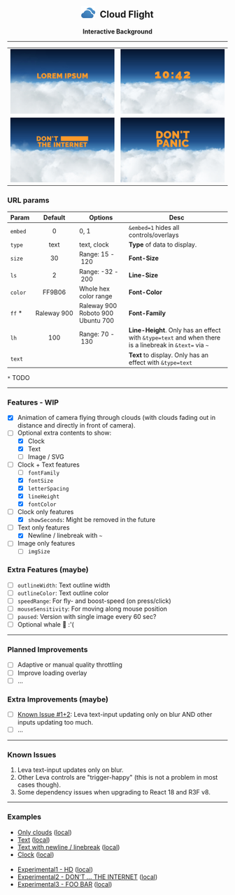 <div align="center">

## <img valign="bottom" width="32px" height="32px" src="/src/assets/favicon/faviconPrd/favicon.svg?raw=true&sanitize=true" />&nbsp; Cloud Flight
**Interactive Background**

</div>

-----

<table>
  <tr>
    <td align="center" valignX="top">
    <a href="https://cloudflight.vercel.app/?embed=1&type=text&size=24&color=ff9b06&text=LOREM%20IPSUM">
      <!-- view locally
      <img src="https://github.com/grmpf/cloudflight/raw/master/public/assets/img/screenshots/screenshot-1.jpg" />
      -->
      <!-- view locally2
      <img src="https://cloudflight.vercel.app/assets/img/screenshots/screenshot-1.jpg" />
      <img src="https://cloudflight.vercel.app/assets/screenshots/screenshot-1.jpg" />
      -->
      <!-- for gitHub (forks etc.) -->
      <img src="/public/assets/screenshots/screenshot-1.jpg?raw=true" />
    </a>
    </td>
    <td align="center" valignX="top">
    <a href="https://cloudflight.vercel.app/?embed=1&type=clock&size=40&ls=8&color=ff9b06">
      <!--
      <img src="https://github.com/grmpf/cloudflight/raw/master/public/assets/img/screenshots/screenshot-2.jpg" />
      <img src="https://cloudflight.vercel.app/assets/screenshots/screenshot-2.jpg" />
      -->
      <img src="/public/assets/screenshots/screenshot-2.jpg?raw=true" />
    </a>
    </td>
  </tr>
  <tr>
    <td align="center" valignX="top">
    <a href="https://cloudflight.vercel.app/?embed=1&type=text&size=22&ls=-14&color=ff9b06&lh=90&text=D%20%20O%20%20N%20%20%27%20%20%20T%20%20%20%20%20%20IIIIIIIIIIIIIIIIIIIIIII~T%20%20H%20%20E%20%20%20%20%20%20I%20%20N%20%20T%20%20E%20%20R%20%20N%20%20E%20%20T">
      <!--
      <img src="https://github.com/grmpf/cloudflight/raw/master/public/assets/img/screenshots/screenshot-3.jpg" />
      <img src="https://cloudflight.vercel.app/assets/screenshots/screenshot-3.jpg" />
      -->
      <img src="/public/assets/screenshots/screenshot-3.jpg?raw=true" />
    </a>
    </td>
    <td align="center" valignX="top">
    <a href="https://cloudflight.vercel.app/?embed=1&type=text&size=35&lh=80&color=ff9b06&text=DON'T~PANIC">
      <!--
      <img src="https://github.com/grmpf/cloudflight/raw/master/public/assets/img/screenshots/screenshot-4.jpg" />
      <img src="https://cloudflight.vercel.app/assets/screenshots/screenshot-4.jpg" />
      -->
      <img src="/public/assets/screenshots/screenshot-4.jpg?raw=true" />
    </a>
    </td>
  </tr>
</table>



### URL params

| Param | Default | Options | Desc |
|---|:---:|---|---|
|`embed` | 0                 | 0, 1 | `&embed=1` hides all controls/overlays |
|`type`  | text              | text, clock | **Type** of data to display. |
|`size`  | 30                | Range: 15&nbsp;-&nbsp;120 | **Font-Size** |
|`ls`    | 2                 | Range: -32&nbsp;-&nbsp;200 | **Line-Size** |
|`color` | FF9B06            | Whole hex color range | **Font-Color** |
|`ff` *  | Raleway&nbsp;900  | Raleway&nbsp;900<br />Roboto&nbsp;900<br />Ubuntu&nbsp;700| **Font-Family** |
|`lh`    | 100               | Range: 70&nbsp;-&nbsp;130 | **Line-Height**. Only has an effect with `&type=text` and when there is a linebreak in `&text=` via `~` |
|`text`  |                   | | **Text** to display. Only has an effect with `&type=text` |

`*` TODO

-----

### Features - WIP

- [x] Animation of camera flying through clouds (with clouds fading out in distance and directly in front of camera).
- [ ] Optional extra contents to show:
  - [x] Clock
  - [x] Text
  - [ ] Image / SVG
- [ ] Clock + Text features
  - [ ] `fontFamily`
  - [x] `fontSize`
  - [x] `letterSpacing`
  - [x] `lineHeight`
  - [x] `fontColor`
- [ ] Clock only features
  - [x] `showSeconds`: Might be removed in the future
- [ ] Text only features
  - [x] Newline / linebreak with `~`
- [ ] Image only features
  - [ ] `imgSize`

### Extra Features (maybe)

- [ ] `outlineWidth`: Text outline width
- [ ] `outlineColor`: Text outline color
- [ ] `speedRange`: For fly- and boost-speed (on press/click)
- [ ] `mouseSensitivity`: For moving along mouse position
- [ ] `paused`: Version with single image every 60 sec?
- [ ] Optional whale 🐋 :'(

-----

### Planned Improvements

- [ ] Adaptive or manual quality throttling
- [ ] Improve loading overlay
- [ ] ...

### Extra Improvements (maybe)

- [ ] [Known Issue #1+2](#known-issues): Leva text-input updating only on blur AND other inputs updating too much.
- [ ] ...

-----


### Known Issues

1. Leva text-input updates only on blur.
1. Other Leva controls are "trigger-happy" (this is not a problem in most cases though).
1. Some dependency issues when upgrading to React 18 and R3F v8.

-----

### Examples

- [Only clouds](https://cloudflight.vercel.app/?embed=1)
  ([local](http://localhost:3000/?embed=1))
- [Text](https://cloudflight.vercel.app/?embed=1&type=text&size=24&color=ff9b06&text=LOREM%20IPSUM)
  ([local](http://localhost:3000/?embed=1&type=text&size=24&color=ff9b06&text=LOREM%20IPSUM))
- [Text with newline / linebreak](https://cloudflight.vercel.app/?embed=1&type=text&size=35&lh=80&color=ff9b06&text=DON'T~PANIC)
  ([local](http://localhost:3000/?embed=1&type=text&size=35&lh=80&color=ff9b06&text=DON'T~PANIC))
- [Clock](https://cloudflight.vercel.app/?embed=1&type=clock&size=40&ls=8&color=ff9b06)
  ([local](http://localhost:3000/?embed=1&type=clock&size=40&ls=8&color=ff9b06))
  <br /><br />
- [Experimental1 - HD](https://cloudflight.vercel.app/?embed=1&type=text&size=48&ls=-32&color=ff9b06&text=HD)
  ([local](http://localhost:3000/?embed=1&type=text&size=48&ls=-32&color=ff9b06&text=HD))
- [Experimental2 - DON'T ... THE INTERNET](https://cloudflight.vercel.app/?embed=1&type=text&size=22&ls=-14&color=ff9b06&lh=90&text=D%20%20O%20%20N%20%20%27%20%20%20T%20%20%20%20%20%20IIIIIIIIIIIIIIIIIIIIIII~T%20%20H%20%20E%20%20%20%20%20%20I%20%20N%20%20T%20%20E%20%20R%20%20N%20%20E%20%20T)
  ([local](http://localhost:3000/?embed=1&type=text&size=22&ls=-14&color=ff9b06&lh=90&text=D%20%20O%20%20N%20%20%27%20%20%20T%20%20%20%20%20%20IIIIIIIIIIIIIIIIIIIIIII~T%20%20H%20%20E%20%20%20%20%20%20I%20%20N%20%20T%20%20E%20%20R%20%20N%20%20E%20%20T))
- [Experimental3 - FOO BAR](https://cloudflight.vercel.app/?embed=1&type=text&size=24&ls=3&color=ff9b06&lh=50&text=....................~~%C2%A6%20FOO%20BAR%20%C2%A6~....................)
  ([local](http://localhost:3000/?embed=1&type=text&size=24&ls=3&color=ff9b06&lh=50&text=....................~~%C2%A6%20FOO%20BAR%20%C2%A6~....................))
<!--
- [ExperimentalX - JTHTFVTLD](https://cloudflight.vercel.app/?embed=1&type=text&size=28&ls=-10&color=ff9b06&text=JTHTFVTLD) 
  ([local](http://localhost:3000/?embed=1&type=text&size=28&ls=-10&color=ff9b06&text=JTHTFVTLD))
- [ExperimentalY - AWA~VAV](https://cloudflight.vercel.app/?embed=1&type=text&size=48&ls=-32&color=ff9b06&lh=708&text=AWA~VAV)
  ([local](http://localhost:3000/?embed=1&type=text&size=48&ls=-32&color=ff9b06&lh=708&text=AWA~VAV))
- [Experimental2]() 
  ([local](http://localhost:3000/))
-->


<!-- test strings
D  O  N  '   T      IIIIIIIIIIIIIIIIIIIIIII~T  H  E      I  N  T  E  R  N  E  T
D O N '  T      IIIIIIIIIIIIIIIIIIIII~T H E      I N T E R N E T
-->
  

<!--
### StackBlitz

Preview the example live on [StackBlitz](http://stackblitz.com/):

[![Open in StackBlitz](https://developer.stackblitz.com/img/open_in_stackblitz.svg)][stackblitzDeployLink]


### Codesandbox

[![Open in CodeSandbox](https://img.shields.io/badge/Open_in-CodeSandbox-blue?logo=codesandbox&style=for-the-badge)][codesandboxDeployLink]


[stackblitzDeployLink]: https://stackblitz.com/github/grmpf/cloudflight
[codesandboxDeployLink]: https://codesandbox.io/s/github/grmpf/cloudflight
-->
